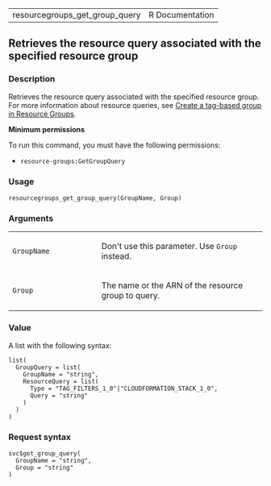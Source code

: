 <table style="width: 100%;">
<tbody>
<tr class="odd">
<td>resourcegroups_get_group_query</td>
<td style="text-align: right;">R Documentation</td>
</tr>
</tbody>
</table>

## Retrieves the resource query associated with the specified resource group

### Description

Retrieves the resource query associated with the specified resource
group. For more information about resource queries, see [Create a
tag-based group in Resource
Groups](https://docs.aws.amazon.com/ARG/latest/userguide/gettingstarted-query.html#gettingstarted-query-cli-tag).

**Minimum permissions**

To run this command, you must have the following permissions:

-   `resource-groups:GetGroupQuery`

### Usage

    resourcegroups_get_group_query(GroupName, Group)

### Arguments

<table>
<colgroup>
<col style="width: 35%" />
<col style="width: 65%" />
</colgroup>
<tbody>
<tr class="odd">
<td><code
id="resourcegroups_get_group_query_:_GroupName">GroupName</code></td>
<td><p>Don't use this parameter. Use <code>Group</code>
instead.</p></td>
</tr>
<tr class="even">
<td><code id="resourcegroups_get_group_query_:_Group">Group</code></td>
<td><p>The name or the ARN of the resource group to query.</p></td>
</tr>
</tbody>
</table>

### Value

A list with the following syntax:

    list(
      GroupQuery = list(
        GroupName = "string",
        ResourceQuery = list(
          Type = "TAG_FILTERS_1_0"|"CLOUDFORMATION_STACK_1_0",
          Query = "string"
        )
      )
    )

### Request syntax

    svc$get_group_query(
      GroupName = "string",
      Group = "string"
    )
